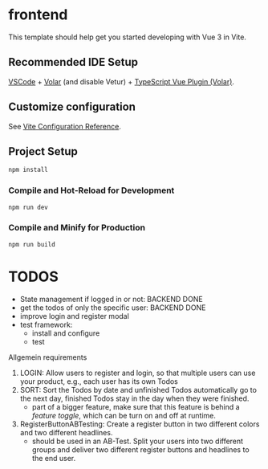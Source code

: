# frontend

This template should help get you started developing with Vue 3 in Vite.

## Recommended IDE Setup

[VSCode](https://code.visualstudio.com/) + [Volar](https://marketplace.visualstudio.com/items?itemName=Vue.volar) (and disable Vetur) + [TypeScript Vue Plugin (Volar)](https://marketplace.visualstudio.com/items?itemName=Vue.vscode-typescript-vue-plugin).

## Customize configuration

See [Vite Configuration Reference](https://vitejs.dev/config/).

## Project Setup

```sh
npm install
```

### Compile and Hot-Reload for Development

```sh
npm run dev
```

### Compile and Minify for Production

```sh
npm run build
```



# TODOS
- State management if logged in or not: BACKEND DONE
- get the todos of only the specific user: BACKEND DONE
- improve login and register modal
- test framework:
    - install and configure
    - test

Allgemein requirements
1. LOGIN: Allow users to register and login, so that multiple users can use your
product, e.g., each user has its own Todos
2. SORT: Sort the Todos by date and unfinished Todos automatically go to the
next day, finished Todos stay in the day when they were finished.
    - part of a bigger feature, make sure that this feature is behind a *feature toggle*, which can be turn on and off at runtime.
3. RegisterButtonABTesting: Create a register button in two different colors and two different
headlines.
    - should be used in an AB-Test. Split your users into two different groups and deliver two different register buttons and headlines to
the end user.